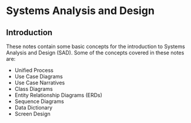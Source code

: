 # Systems Analysis and Design

## Introduction
These notes contain some basic concepts for the introduction to Systems Analysis and Design (SAD). Some of the concepts covered in these notes are:

* Unified Process
* Use Case Diagrams
* Use Case Narratives
* Class Diagrams
* Entity Relationship Diagrams (ERDs)
* Sequence Diagrams
* Data Dictionary
* Screen Design